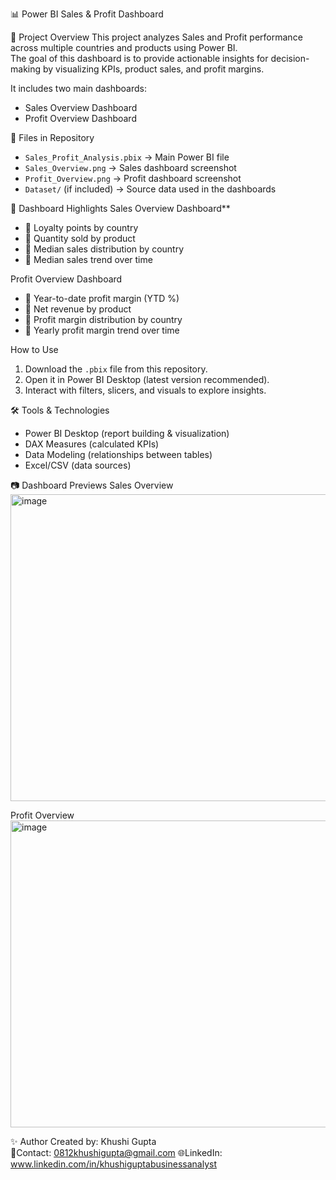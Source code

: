 📊 Power BI Sales & Profit Dashboard

 🔎 Project Overview
This project analyzes Sales and Profit performance across multiple countries and products using Power BI.  
The goal of this dashboard is to provide actionable insights for decision-making by visualizing KPIs, product sales, and profit margins.  

It includes two main dashboards:
- Sales Overview Dashboard
- Profit Overview Dashboard


📂 Files in Repository
- `Sales_Profit_Analysis.pbix` → Main Power BI file  
- `Sales_Overview.png` → Sales dashboard screenshot  
- `Profit_Overview.png` → Profit dashboard screenshot  
- `Dataset/` (if included) → Source data used in the dashboards  


🚀 Dashboard Highlights
Sales Overview Dashboard**
- 📌 Loyalty points by country  
- 📌 Quantity sold by product  
- 📌 Median sales distribution by country  
- 📌 Median sales trend over time  

Profit Overview Dashboard
- 📌 Year-to-date profit margin (YTD %)  
- 📌 Net revenue by product  
- 📌 Profit margin distribution by country  
- 📌 Yearly profit margin trend over time  

How to Use
1. Download the `.pbix` file from this repository.  
2. Open it in Power BI Desktop (latest version recommended).  
3. Interact with filters, slicers, and visuals to explore insights.  

🛠 Tools & Technologies
- Power BI Desktop (report building & visualization)  
- DAX Measures (calculated KPIs)  
- Data Modeling (relationships between tables)  
- Excel/CSV (data sources)  

 📷 Dashboard Previews
 Sales Overview
<img width="806" height="491" alt="image" src="https://github.com/user-attachments/assets/9c1ff0d4-487c-4dcc-850c-c528b1e36338" />


 Profit Overview
<img width="806" height="491" alt="image" src="https://github.com/user-attachments/assets/7a4d52fc-771a-432e-84dc-057a8cae3e30" />



✨ Author
Created by:    Khushi Gupta  
📧Contact:    0812khushigupta@gmail.com
🌐LinkedIn:   www.linkedin.com/in/khushiguptabusinessanalyst 

